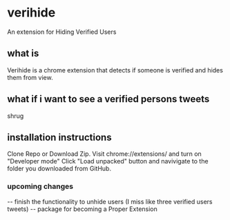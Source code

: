 # verihide
An extension for Hiding Verified Users

## what is

Verihide is a chrome extension that detects if someone is verified and hides them from view. 

## what if i want to see a verified persons tweets

shrug


## installation instructions

Clone Repo or Download Zip. 
Visit chrome://extensions/ and turn on "Developer mode"
Click "Load unpacked" button and navivigate to the folder you downloaded from GitHub.

### upcoming changes

-- finish the functionality to unhide users (I miss like three verified users tweets)
-- package for becoming a Proper Extension
